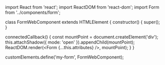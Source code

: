 import React from 'react';
import ReactDOM from 'react-dom';
import Form from '../components/form';

class FormWebComponent extends HTMLElement {
  constructor() {
    super();
  }

  connectedCallback() {
    const mountPoint = document.createElement('div');
    this.attachShadow({ mode: 'open' }).appendChild(mountPoint);
    ReactDOM.render(<Form {...this.attributes} />, mountPoint);
  }
}

customElements.define('my-form', FormWebComponent);
